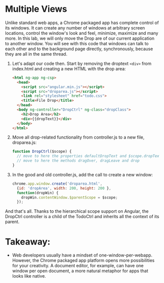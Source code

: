 # Multiple Views

Unlike standard web apps, a Chrome packaged app has complete control of its windows. It can create any number of windows at arbitrary screen locations, control the window's look and feel, minimize, maximize and many more. In this lab, we will only move the Drop are of our current application to another window. You will see with this code that windows can talk to each other and to the background page directly, synchronously, because they are all in the same thread.

1. Let's adapt our code then. Start by removing the droptext `<div>` from index.html and creating a new HTML with the drop area:
    ```html
    <html ng-app ng-csp>
      <head>
        <script src="angular.min.js"></script>
        <script src="droparea.js"></script>
        <link rel="stylesheet" href="todo.css">
        <title>File Drop</title>
      </head>
      <body ng-controller="DropCtrl" ng-class="dropClass">
        <h2>Drop Area</h2>
        <div>{{dropText}}</div>
      </body>
    </html>    
    ```
2. Move all drop-related functionality from controller.js to a new file, droparea.js:
    ```js
    function DropCtrl($scope) {
      // move to here the properties defaultDropText and $scope.dropText
      // move to here the methods dragOver, dragLeave and drop
    }
    ```

3. In the good and old controller.js, add the call to create a new window:
    ```js
    chrome.app.window.create('droparea.html',
      {id: 'dropArea', width: 200, height: 200 },
      function(dropWin) {
        dropWin.contentWindow.$parentScope = $scope; 
      });
    ```

And that's all. Thanks to the hierarchical scope support on Angular, the DropCtrl controller is a child of the TodoCtrl and inherits all the context of its parent.

# Takeaway:

* Web developers usually have a mindset of one-window-per-webapp. However, the Chrome packaged app platform opens more possibilities for your creativity. A document editor, for example, can have one window per open document, a more natural metaphor for apps that looks like native.
